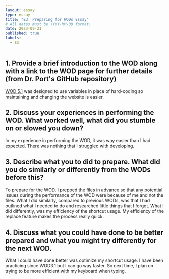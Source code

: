 ```yaml
---
layout: essay
type: essay
title: "E3: Preparing for WODs Essay"
# All dates must be YYYY-MM-DD format!
date: 2023-09-21
published: true
labels:
  - E3
---
```


<h2> 1. Provide a brief introduction to the WOD along with a link to the WOD page for further details (from Dr. Port's GitHub repository)</h2>
<p> <a href="https://dport96.github.io/ITM352/morea/050.variables_data_types/experience-SmartPhoneProducts1_variables.html">WOD 5.1</a> was designed to use variables in place of hard-coding so maintaining and changing the website is easier. </p>
<h2>2. Discuss your experiences in performing the WOD. What worked well, what did you stumble on or slowed you down?</h2>
<p> In my experience in performing the WOD, it was way easier than I had expected. There was nothing that I struggled with developing. </p>
<h2>3. Describe what you to did to prepare. What did you do similarly or differently from the WODs before this?</h2>
<p> To prepare for the WOD, I prepped the files in advance so that any potential issues during the performance of the WOD were because of me and not the files. What I did similarly, compared to previous WODs, was that I had outlined what I needed to do and researched little things that I forgot. What I did differently, was my efficiency of the shortcut usage. My efficiency of the replace feature makes the process really quick.</p>
<h2>4. Discuss what you could have done to be better prepared and what you might try differently for the next WOD.</h2>
<p>What I could have done better was optimize my shortcut usage. I have been practicing since WOD3.1 but I can go way faster. So next time, I plan on trying to be more efficient with my keyboard when typing.</p> 
